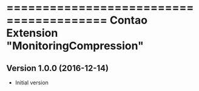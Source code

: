 ========================================
Contao Extension "MonitoringCompression"
========================================

Version 1.0.0 (2016-12-14)
--------------------------
- Initial version